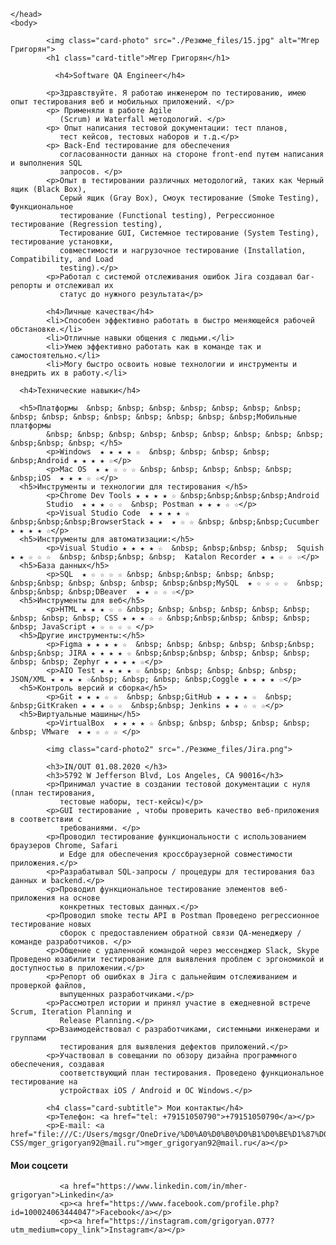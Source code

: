 <!DOCTYPE html>
<!-- saved from url=(0121)file:///C:/Users/mgsgr/OneDrive/%D0%A0%D0%B0%D0%B1%D0%BE%D1%87%D0%B8%D0%B9%20%D1%81%D1%82%D0%BE%D0%BB/HTML-CSS/index.html -->
<html><head><meta http-equiv="Content-Type" content="text/html; charset=UTF-8">
            <meta charst="utf-8">
            <link rel="stylesheet" href="./Резюме_files/style.css">
            <title>Резюме</title>
           

    </head>
    <body>




   <div class="card0">


            <img class="card-photo" src="./Резюме_files/15.jpg" alt="Мгер Григорян">
            <h1 class="card-title">Мгер Григорян</h1>


   <div class="card1">



              <h4>Software QA Engineer</h4>

   <div class="cart-text">

            <p>Здравствуйте. Я работаю инженером по тестированию, имею опыт тестирования веб и мобильных приложений. </p>
            <p> Применяли в работе Agile
               (Scrum) и Waterfall методологий. </p>
            <p> Опыт написания тестовой документации: тест планов,
               тест кейсов, тестовых наборов и т.д.</p>
            <p> Back-End тестирование для обеспечения
               согласованности данных на стороне front-end путем написания и выполнения SQL
               запросов. </p>
            <p>Опыт в тестировании различных методологий, таких как Черный ящик (Black Box),
               Серый ящик (Gray Box), Смоук тестирование (Smoke Testing), Функциональное
               тестирование (Functional testing), Регрессионное тестирование (Regression testing),
               Тестирование GUI, Системное тестирование (System Testing), тестирование установки,
               совместимости и нагрузочное тестирование (Installation, Compatibility, and Load
               testing).</p>
            <p>Работал с системой отслеживания ошибок Jira создавал баг-репорты и отслеживал их
               статус до нужного результата</p>

   </div>



   <div class="card2">

            <h4>Личные качества</h4>
            <li>Способен эффективно работать в быстро меняющейся рабочей обстановке.</li>
            <li>Отличные навыки общения с людьми.</li>
            <li>Умею эффективно работать как в команде так и самостоятельно.</li>
            <li>Могу быстро освоить новые технологии и инструменты и внедрить их в работу.</li>
   </div>



   <div class="card3">

      <h4>Технические навыки</h4>

      <h5>Платформы  &nbsp; &nbsp; &nbsp; &nbsp; &nbsp; &nbsp; &nbsp; &nbsp; &nbsp; &nbsp; &nbsp; &nbsp; &nbsp; &nbsp; &nbsp;Мобильные платформы
            &nbsp; &nbsp; &nbsp; &nbsp; &nbsp; &nbsp; &nbsp; &nbsp; &nbsp; &nbsp;&nbsp; &nbsp; </h5>
            <p>Windows  ★ ★ ★ ★ ☆  &nbsp; &nbsp; &nbsp; &nbsp; &nbsp;Android ★ ★ ★ ★ ☆</p>
            <p>Mac OS  ★ ★ ☆ ☆ ☆ &nbsp; &nbsp; &nbsp; &nbsp; &nbsp; &nbsp;iOS  ★ ★ ★ ☆ ☆</p>
      <h5>Инструменты и технологии для тестирования </h5>
            <p>Chrome Dev Tools ★ ★ ★ ★ ☆ &nbsp;&nbsp;&nbsp;&nbsp;Android
            Studio  ★ ★ ★ ☆ ☆  &nbsp; Postman ★ ★ ★ ☆ ☆</p>
            <p>Visual Studio Code  ★ ★ ★ ★ ☆ &nbsp;&nbsp;&nbsp;BrowserStack ★ ★  ★ ☆ ☆ &nbsp; &nbsp;&nbsp;Cucumber ★ ★ ★ ★ ☆</p>
      <h5>Инструменты для автоматизации:</h5>
            <p>Visual Studio ★ ★ ★ ★ ☆  &nbsp; &nbsp;&nbsp; &nbsp;  Squish ★ ★ ☆ ☆ ☆  &nbsp; &nbsp;&nbsp; &nbsp;  Katalon Recorder ★ ★ ☆ ☆ ☆</p>
      <h5>База данных</h5>
            <p>SQL  ★ ☆ ☆ ☆ ☆ &nbsp; &nbsp;&nbsp; &nbsp; &nbsp; &nbsp;&nbsp; &nbsp; &nbsp; &nbsp; &nbsp;&nbsp;MySQL  ★ ☆ ☆ ☆ ☆  &nbsp; &nbsp;&nbsp; &nbsp;DBeaver  ★ ★ ☆ ☆ ☆</p>
      <h5>Инструменты для веб</h5>
            <p>HTML ★ ★ ★ ☆ ☆ &nbsp; &nbsp; &nbsp; &nbsp; &nbsp; &nbsp; &nbsp; &nbsp; &nbsp; CSS ★ ★ ★ ☆ ☆ &nbsp;&nbsp;&nbsp; &nbsp; &nbsp; &nbsp; JavaScript ★ ☆ ☆ ☆ ☆ </p>
      <h5>Другие инструменты:</h5>
            <p>Figma ★ ★ ★ ★ ☆  &nbsp; &nbsp; &nbsp; &nbsp; &nbsp;&nbsp; &nbsp;&nbsp; JIRA ★ ★ ★ ★ ☆ &nbsp;&nbsp;&nbsp; &nbsp; &nbsp; &nbsp; &nbsp; &nbsp; Zephyr ★ ★ ★ ★ ☆</p>
            <p>AIO Test ★ ★ ★ ★ ☆ &nbsp; &nbsp; &nbsp; &nbsp; &nbsp;  JSON/XML ★ ★ ★ ★ ☆&nbsp; &nbsp; &nbsp; &nbsp;Coggle ★ ★ ★ ★ ☆</p>
      <h5>Контроль версий и сборка</h5>
            <p>Git ★ ★ ★ ☆ ☆  &nbsp; &nbsp;GitHub ★ ★ ★ ★ ☆  &nbsp; &nbsp;GitKraken ★ ★ ★ ☆ ☆  &nbsp;&nbsp; Jenkins ★ ★ ☆ ☆ ☆</p>
      <h5>Виртуальные машины</h5>
            <p>VirtualBox  ★ ★ ★ ★ ☆ &nbsp; &nbsp; &nbsp; &nbsp; &nbsp; &nbsp; VMware  ★ ★ ☆ ☆ ☆ </p>

            <img class="card-photo2" src="./Резюме_files/Jira.png">

   </div>



   <div class="card4">

            <h3>IN/OUT 01.08.2020 </h3>
            <h3>5792 W Jefferson Blvd, Los Angeles, CA 90016</h3>
            <p>Принимал участие в создании тестовой документации с нуля (план тестирования,
               тестовые наборы, тест-кейсы)</p>
            <p>GUI тестирование , чтобы проверить качество веб-приложения в соответствии с
               требованиями. </p>
            <p>Проводил тестирование функциональности с использованием браузеров Chrome, Safari
               и Edge для обеспечения кроссбраузерной совместимости приложения.</p>
            <p>Разрабатывал SQL-запросы / процедуры для тестирования баз данных и backend.</p>
            <p>Проводил функциональное тестирование элементов веб-приложения на основе
               конкретных тестовых данных.</p>
            <p>Проводил smoke тесты API в Postman Проведено регрессионное тестирование новых
               сборок с предоставлением обратной связи QA-менеджеру / команде разработчиков. </p>
            <p>Общение с удаленной командой через мессенджер Slack, Skype Проведено юзабилити тестирование для выявления проблем с эргономикой и доступностью в приложении.</p>
            <p>Репорт об ошибках в Jira с дальнейшим отслеживанием и проверкой файлов,
               выпущенных разработчиками.</p>
            <p>Рассмотрел истории и принял участие в ежедневной встрече Scrum, Iteration Planning и
               Release Planning.</p>
            <p>Взаимодействовал с разработчиками, системными инженерами и группами
               тестирования для выявления дефектов приложений.</p>
            <p>Участвовал в совещании по обзору дизайна программного обеспечения, создавая
               соответствующий план тестирования. Проведено функциональное тестирование на
               устройствах iOS / Android и ОС Windows.</p>
   </div>

   <div class="card5">

            <h4 class="card-subtitle"> Мои контакты</h4>
            <p>Телефон: <a href="tel: +79151050790">+79151050790</a></p>
            <p>E-mail: <a href="file:///C:/Users/mgsgr/OneDrive/%D0%A0%D0%B0%D0%B1%D0%BE%D1%87%D0%B8%D0%B9%20%D1%81%D1%82%D0%BE%D0%BB/HTML-CSS/mger_grigoryan92@mail.ru">mger_grigoryan92@mail.ru</a></p>



   </div>

   <div class="card6">

   <h4 class="card-subtitle"> Мои соцсети</h4>


               <a href="https://www.linkedin.com/in/mher-grigoryan">Linkedin</a>
               <p><a href="https://www.facebook.com/profile.php?id=100024063444047">Facebook</a></p>
               <p><a href="https://instagram.com/grigoryan.077?utm_medium=copy_link">Instagram</a></p>











</body>
</html>
